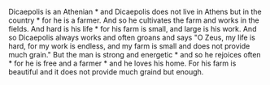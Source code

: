 Dicaepolis is an Athenian * and Dicaepolis does not live in Athens but in the country * for he is a farmer.
And so he cultivates the farm and works in the fields.
And hard is his life * for his farm is small, and large is his work.
And so Dicaepolis always works and often groans and says "O Zeus, my life is hard, for my work is endless, and my farm is small and does not provide much grain."
But the man is strong and energetic * and so he rejoices often * for he is free and a farmer * and he loves his home.
For his farm is beautiful and it does not provide much graind but enough.
